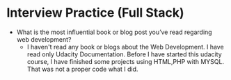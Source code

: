 # Interview Practice (Full Stack)

  * What is the most influential book or blog post you’ve read regarding web development?
    - I haven't read any book or blogs about the Web Development. I have read only Udacity Documentation. Before I have started this udacity course, I have finished some projects using HTML,PHP with MYSQL. That was not a proper code what I did. 
        
         
